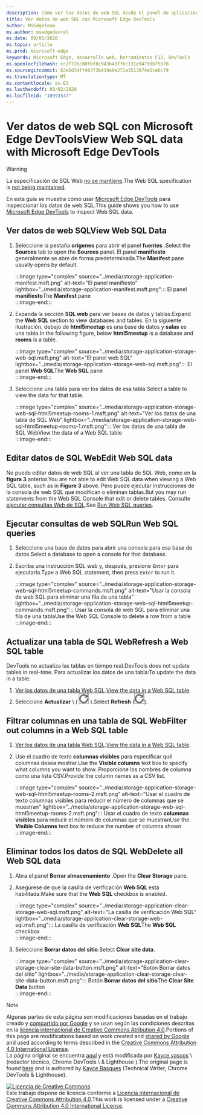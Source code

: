 ```yaml
---
description: Cómo ver los datos de web SQL desde el panel de aplicaciones de Microsoft Edge DevTools.
title: Ver datos de web SQL con Microsoft Edge DevTools
author: MSEdgeTeam
ms.author: msedgedevrel
ms.date: 09/01/2020
ms.topic: article
ms.prod: microsoft-edge
keywords: Microsoft Edge, desarrollo web, herramientas F12, DevTools
ms.openlocfilehash: cc2f726c80fbf0c943b43ff6c131e9479db75b78
ms.sourcegitcommit: 63e6d34ff483f3b419a0e271a3513874e6ce6c79
ms.translationtype: MT
ms.contentlocale: es-ES
ms.lasthandoff: 09/02/2020
ms.locfileid: "10993537"
---
```

<!-- Copyright Kayce Basques 

   Licensed under the Apache License, Version 2.0 (the "License");
   you may not use this file except in compliance with the License.
   You may obtain a copy of the License at

       https://www.apache.org/licenses/LICENSE-2.0

   Unless required by applicable law or agreed to in writing, software
   distributed under the License is distributed on an "AS IS" BASIS,
   WITHOUT WARRANTIES OR CONDITIONS OF ANY KIND, either express or implied.
   See the License for the specific language governing permissions and
   limitations under the License.  -->





# <span data-ttu-id="717c6-104">Ver datos de web SQL con Microsoft Edge DevTools</span><span class="sxs-lookup"><span data-stu-id="717c6-104">View Web SQL data with Microsoft Edge DevTools</span></span>   



> [!WARNING]
> <span data-ttu-id="717c6-105">La especificación de SQL Web [no se mantiene][W3CWebSQLStatus].</span><span class="sxs-lookup"><span data-stu-id="717c6-105">The Web SQL specification is [not being maintained][W3CWebSQLStatus].</span></span>  

<span data-ttu-id="717c6-106">En esta guía se muestra cómo usar [Microsoft Edge DevTools][MicrosoftEdgeDevTools] para inspeccionar los datos de web SQL.</span><span class="sxs-lookup"><span data-stu-id="717c6-106">This guide shows you how to use [Microsoft Edge DevTools][MicrosoftEdgeDevTools] to inspect Web SQL data.</span></span>  

## <span data-ttu-id="717c6-107">Ver datos de web SQL</span><span class="sxs-lookup"><span data-stu-id="717c6-107">View Web SQL Data</span></span>   

1.  <span data-ttu-id="717c6-108">Seleccione la pestaña **orígenes** para abrir el panel **fuentes** .</span><span class="sxs-lookup"><span data-stu-id="717c6-108">Select the **Sources** tab to open the **Sources** panel.</span></span>  <span data-ttu-id="717c6-109">El panel **manifiesto** generalmente se abre de forma predeterminada.</span><span class="sxs-lookup"><span data-stu-id="717c6-109">The **Manifest** pane usually opens by default.</span></span>  
    
    :::image type="complex" source="../media/storage-application-manifest.msft.png" alt-text="El panel manifiesto" lightbox="../media/storage-application-manifest.msft.png":::
       <span data-ttu-id="717c6-111">El panel **manifiesto**</span><span class="sxs-lookup"><span data-stu-id="717c6-111">The **Manifest** pane</span></span>  
    :::image-end:::  
    
1.  <span data-ttu-id="717c6-112">Expanda la sección **SQL web** para ver bases de datos y tablas.</span><span class="sxs-lookup"><span data-stu-id="717c6-112">Expand the **Web SQL** section to view databases and tables.</span></span>  <span data-ttu-id="717c6-113">En la siguiente ilustración, debajo de **html5meetup** es una base de datos y **salas** es una tabla.</span><span class="sxs-lookup"><span data-stu-id="717c6-113">In the following figure, below **html5meetup** is a database and **rooms** is a table.</span></span>  
    
    :::image type="complex" source="../media/storage-application-storage-web-sql.msft.png" alt-text="El panel web SQL" lightbox="../media/storage-application-storage-web-sql.msft.png":::
       <span data-ttu-id="717c6-115">El panel **Web SQL**</span><span class="sxs-lookup"><span data-stu-id="717c6-115">The **Web SQL** pane</span></span>  
    :::image-end:::  
    
1.  <span data-ttu-id="717c6-116">Seleccione una tabla para ver los datos de esa tabla.</span><span class="sxs-lookup"><span data-stu-id="717c6-116">Select a table to view the data for that table.</span></span>  
    
    :::image type="complex" source="../media/storage-application-storage-web-sql-html5meetup-rooms-1.msft.png" alt-text="Ver los datos de una tabla de SQL Web" lightbox="../media/storage-application-storage-web-sql-html5meetup-rooms-1.msft.png":::
       <span data-ttu-id="717c6-118">Ver los datos de una tabla de SQL Web</span><span class="sxs-lookup"><span data-stu-id="717c6-118">View the data of a Web SQL table</span></span>  
    :::image-end:::  
    
## <span data-ttu-id="717c6-119">Editar datos de SQL Web</span><span class="sxs-lookup"><span data-stu-id="717c6-119">Edit Web SQL data</span></span>   

<span data-ttu-id="717c6-120">No puede editar datos de web SQL al ver una tabla de SQL Web, como en la **figura 3** anterior.</span><span class="sxs-lookup"><span data-stu-id="717c6-120">You are not able to edit Web SQL data when viewing a Web SQL table, such as in **Figure 3** above.</span></span>  <span data-ttu-id="717c6-121">Pero puede ejecutar instrucciones de la consola de web SQL que modifican o eliminan tablas.</span><span class="sxs-lookup"><span data-stu-id="717c6-121">But you may run statements from the Web SQL Console that edit or delete tables.</span></span>  <span data-ttu-id="717c6-122">Consulte [ejecutar consultas Web de SQL](#run-web-sql-queries).</span><span class="sxs-lookup"><span data-stu-id="717c6-122">See [Run Web SQL queries](#run-web-sql-queries).</span></span>  

## <span data-ttu-id="717c6-123">Ejecutar consultas de web SQL</span><span class="sxs-lookup"><span data-stu-id="717c6-123">Run Web SQL queries</span></span>   

1.  <span data-ttu-id="717c6-124">Seleccione una base de datos para abrir una consola para esa base de datos.</span><span class="sxs-lookup"><span data-stu-id="717c6-124">Select a database to open a console for that database.</span></span>  
1.  <span data-ttu-id="717c6-125">Escriba una instrucción SQL web y, después, presione `Enter` para ejecutarla.</span><span class="sxs-lookup"><span data-stu-id="717c6-125">Type a Web SQL statement, then press `Enter` to run it.</span></span>  
    
    :::image type="complex" source="../media/storage-application-storage-web-sql-html5meetup-commands.msft.png" alt-text="Usar la consola de web SQL para eliminar una fila de una tabla" lightbox="../media/storage-application-storage-web-sql-html5meetup-commands.msft.png":::
       <span data-ttu-id="717c6-127">Usar la consola de web SQL para eliminar una fila de una tabla</span><span class="sxs-lookup"><span data-stu-id="717c6-127">Use the Web SQL Console to delete a row from a table</span></span>  
    :::image-end:::  
    
## <span data-ttu-id="717c6-128">Actualizar una tabla de SQL Web</span><span class="sxs-lookup"><span data-stu-id="717c6-128">Refresh a Web SQL table</span></span>   

<span data-ttu-id="717c6-129">DevTools no actualiza las tablas en tiempo real.</span><span class="sxs-lookup"><span data-stu-id="717c6-129">DevTools does not update tables in real-time.</span></span>  <span data-ttu-id="717c6-130">Para actualizar los datos de una tabla:</span><span class="sxs-lookup"><span data-stu-id="717c6-130">To update the data in a table:</span></span>  

1.  <span data-ttu-id="717c6-131">[Ver los datos de una tabla Web SQL](#view-web-sql-data).</span><span class="sxs-lookup"><span data-stu-id="717c6-131">[View the data in a Web SQL table](#view-web-sql-data).</span></span>  
1.  <span data-ttu-id="717c6-132">Seleccione **Actualizar** \ ( ![ actualizar ][ImageRefreshIcon] \).</span><span class="sxs-lookup"><span data-stu-id="717c6-132">Select **Refresh** \(![Refresh][ImageRefreshIcon]\).</span></span>  
    
## <span data-ttu-id="717c6-133">Filtrar columnas en una tabla de SQL Web</span><span class="sxs-lookup"><span data-stu-id="717c6-133">Filter out columns in a Web SQL table</span></span>   

1.  <span data-ttu-id="717c6-134">[Ver los datos de una tabla Web SQL](#view-web-sql-data).</span><span class="sxs-lookup"><span data-stu-id="717c6-134">[View the data in a Web SQL table](#view-web-sql-data).</span></span>  
1.  <span data-ttu-id="717c6-135">Use el cuadro de texto **columnas visibles** para especificar qué columnas desea mostrar.</span><span class="sxs-lookup"><span data-stu-id="717c6-135">Use the **Visible columns** text box to specify what columns you want to show.</span></span>  <span data-ttu-id="717c6-136">Proporcione los nombres de columna como una lista CSV.</span><span class="sxs-lookup"><span data-stu-id="717c6-136">Provide the column names as a CSV list.</span></span>  
    
    :::image type="complex" source="../media/storage-application-storage-web-sql-html5meetup-rooms-2.msft.png" alt-text="Usar el cuadro de texto columnas visibles para reducir el número de columnas que se muestran" lightbox="../media/storage-application-storage-web-sql-html5meetup-rooms-2.msft.png":::
       <span data-ttu-id="717c6-138">Usar el cuadro de texto **columnas visibles** para reducir el número de columnas que se muestran</span><span class="sxs-lookup"><span data-stu-id="717c6-138">Use the **Visible Columns** text box to reduce the number of columns shown</span></span>  
    :::image-end:::  
    
## <span data-ttu-id="717c6-139">Eliminar todos los datos de SQL Web</span><span class="sxs-lookup"><span data-stu-id="717c6-139">Delete all Web SQL data</span></span>   

1.  <span data-ttu-id="717c6-140">Abra el panel **Borrar almacenamiento** .</span><span class="sxs-lookup"><span data-stu-id="717c6-140">Open the **Clear Storage** pane.</span></span>  
1.  <span data-ttu-id="717c6-141">Asegúrese de que la casilla de verificación **Web SQL** está habilitada.</span><span class="sxs-lookup"><span data-stu-id="717c6-141">Make sure that the **Web SQL** checkbox is enabled.</span></span>  
    
    :::image type="complex" source="../media/storage-application-clear-storage-web-sql.msft.png" alt-text="La casilla de verificación Web SQL" lightbox="../media/storage-application-clear-storage-web-sql.msft.png":::
       <span data-ttu-id="717c6-143">La casilla de verificación **Web SQL**</span><span class="sxs-lookup"><span data-stu-id="717c6-143">The **Web SQL** checkbox</span></span>  
    :::image-end:::  
    
1.  <span data-ttu-id="717c6-144">Seleccione **Borrar datos del sitio**.</span><span class="sxs-lookup"><span data-stu-id="717c6-144">Select **Clear site data**.</span></span>  
    
    :::image type="complex" source="../media/storage-application-clear-storage-clear-site-data-button.msft.png" alt-text="Botón Borrar datos del sitio" lightbox="../media/storage-application-clear-storage-clear-site-data-button.msft.png":::
       <span data-ttu-id="717c6-146">Botón **Borrar datos del sitio**</span><span class="sxs-lookup"><span data-stu-id="717c6-146">The **Clear Site Data** button</span></span>  
    :::image-end:::  
    
<!--  
 


-->  

<!-- image links -->  

[ImageRefreshIcon]: ../media/refresh-icon.msft.png  

<!-- links -->  

[MicrosoftEdgeDevTools]: ../../devtools-guide-chromium.md "Herramientas para desarrolladores de Microsoft Edge (cromo) | Microsoft docs"  

[W3CWebSQLStatus]: https://w3.org/TR/webdatabase/#status-of-this-document "Base de datos Web SQL | RELATIVA"  

> [!NOTE]
> <span data-ttu-id="717c6-149">Algunas partes de esta página son modificaciones basadas en el trabajo creado y [compartido por Google][GoogleSitePolicies] y se usan según las condiciones descritas en la [licencia internacional de Creative Commons Atribution 4,0][CCA4IL].</span><span class="sxs-lookup"><span data-stu-id="717c6-149">Portions of this page are modifications based on work created and [shared by Google][GoogleSitePolicies] and used according to terms described in the [Creative Commons Attribution 4.0 International License][CCA4IL].</span></span>  
> <span data-ttu-id="717c6-150">La página original se encuentra [aquí](https://developers.google.com/web/tools/chrome-devtools/storage/websql) y está modificada por [Kayce vascos][KayceBasques] \ (redactor técnico, Chrome DevTools \ & Lighthouse \).</span><span class="sxs-lookup"><span data-stu-id="717c6-150">The original page is found [here](https://developers.google.com/web/tools/chrome-devtools/storage/websql) and is authored by [Kayce Basques][KayceBasques] \(Technical Writer, Chrome DevTools \& Lighthouse\).</span></span>  

[![Licencia de Creative Commons][CCby4Image]][CCA4IL]  
<span data-ttu-id="717c6-152">Este trabajo dispone de licencia conforme a [Licencia internacional de Creative Commons Attribution 4.0][CCA4IL].</span><span class="sxs-lookup"><span data-stu-id="717c6-152">This work is licensed under a [Creative Commons Attribution 4.0 International License][CCA4IL].</span></span>  

[CCA4IL]: https://creativecommons.org/licenses/by/4.0  
[CCby4Image]: https://i.creativecommons.org/l/by/4.0/88x31.png  
[GoogleSitePolicies]: https://developers.google.com/terms/site-policies  
[KayceBasques]: https://developers.google.com/web/resources/contributors/kaycebasques  
